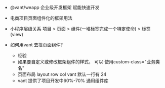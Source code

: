 - @vant/weapp
  企业级开发框架
  赋能快速开发

- 电商项目页面组件化的框架用法
- 小程序层级关系
  项目 > 页面 > 组件(一堆标签完成一个特定使命) > 标签(view)
- 如何用vant 去搭页面组件?
  - 经验
  - 如果要自定义或修改框架组件的样式， 可以
    使用custom-class="业务类名"
  - 页面布局 layout
    row col
    vant 默认一行有 24
  - vant 提供了项目开发中60%-70% 通用组件库
    

  
